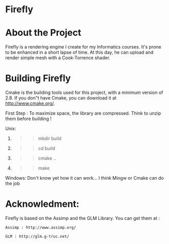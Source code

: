# Firefly

# About the Project
Firefly is a rendering engine I create for my Informatics courses. It's prone to be enhanced in a short lapse of time.
At this day, he can upload and render simple mesh with a Cook-Torrence shader.

# Building Firefly
Cmake is the building tools used for this project, with a minimum version of 2.8.
If you don"t have Cmake, you can download it at http://www.cmake.org/.

First Step : To maximize space, the library are compressed. Think to unzip them before building !

Unix:
   1. >>mkdir build
   2. >>cd build
   3. >>cmake ..
   4. >>make

Windows:
  Don't know yet how it can work... I think Mingw or Cmake can do the job
  
# Acknowledment:
Firefly is based on the Assimp and the GLM Library. You can get them at :

    Assimp : http://www.assimp.org/
    
    GLM : http://glm.g-truc.net/
  
